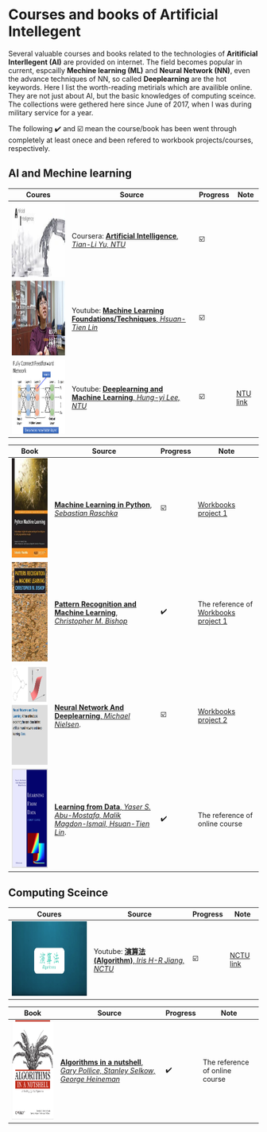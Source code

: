 # Courses and books of Artificial Intellegent
Several valuable courses and books related to the technologies of **Aritificial Interllegent (AI)** are provided on internet. The field becomes popular in current, espcailly **Mechine learning (ML)** and **Neural Network (NN)**, even the advance techniques of NN, so called **Deeplearning** are the hot keywords. Here I list the worth-reading metirials which are availible online. They are not just about AI, but the basic knowledges of computing sceince. The collections were gethered here since June of 2017, when I was during military service for a year.   

The following :heavy_check_mark: and :ballot_box_with_check: mean the course/book has been went through completely at least onece and been refered to workbook projects/courses, respectively.

## AI and Mechine learning

| Coures | Source | Progress | Note |
| -------- | -------- | -------- | -------- |
| <img src="doc/AI-LOGO.jpg"  height="150" width="300"> |  Coursera: [**Artificial Intelligence**, *Tian-Li Yu, NTU*](https://www.coursera.org/learn/rengong-zhineng) | :ballot_box_with_check: | |
| <img src="doc/Lin.jpg"  height="150" width="300">  | Youtube: [**Machine Learning Foundations/Techniques**, *Hsuan-Tien Lin*](https://www.csie.ntu.edu.tw/~htlin/) | :ballot_box_with_check: | |
| <img src="doc/Hungyi_Lee.png"  height="150" width="300">  | Youtube: [**Deeplearning and Machine Learning**, *Hung-yi Lee, NTU*](https://www.youtube.com/playlist?list=PLJV_el3uVTsPy9oCRY30oBPNLCo89yu49) | :ballot_box_with_check: | [NTU link](http://speech.ee.ntu.edu.tw/~tlkagk/courses_ML17_2.html) |

| Book | Source | Progress |  Note |
| -------- | -------- | -------- | -------- |
| <img src="doc/Python_Machine_Learning_RS.jpeg" height="200" width="200">    | [**Machine Learning in Python**, *Sebastian Raschka*](https://sebastianraschka.com/books.html)  | :ballot_box_with_check: | [Workbooks project 1](Machine_Learning_in_Python_SR) |
| <img src="doc/Pattern_Recognition_and_Machine_Learning_Bishop.jpeg"  height="200" width="200" > | [**Pattern Recognition and Machine Learning**, *Christopher M. Bishop* ](https://books.google.com.tw/books/about/Pattern_Recognition_and_Machine_Learning.html?id=kTNoQgAACAAJ&source=kp_cover&redir_esc=y) | :heavy_check_mark: |  The reference of [Workbooks project 1](Machine_Learning_in_Python_SR) |
| <img src="doc/book_cover.png" height="200" width="200"> | [**Neural Network And Deeplearning**, *Michael Nielsen*](http://neuralnetworksanddeeplearning.com). | :ballot_box_with_check: |  [Workbooks project 2](Neural_Network_And_Deeplearning_MN) |
| <img src="doc/LearningFromData.png" height="200" width="200"> | [**Learning from Data**, *Yaser S. Abu-Mostafa, Malik Magdon-Ismail, Hsuan-Tien Lin*](http://amlbook.com). | :heavy_check_mark: | The reference of online course |

## Computing Sceince
| Coures | Source | Progress | Note |
| -------- | -------- | -------- | -------- |
| <img src="doc/algorithm.png"  height="150" width="300"> |  Youtube: [**演算法 (Algorithm)**, *Iris H-R Jiang, NCTU*](https://www.coursera.org/learn/rengong-zhineng) | :ballot_box_with_check: | [NCTU link](http://ocw.nctu.edu.tw/course_detail.php?bgid=8&gid=0&nid=493#.Wi9Kya33VE4) |

| Book | Source | Progress |  Note |
| -------- | -------- | -------- | -------- |
| <img src="doc/lrg.jpg" height="200" width="200">    | [**Algorithms in a nutshell**, *Gary Pollice, Stanley Selkow, George Heineman*](http://shop.oreilly.com/product/9780596516246.do)  | :heavy_check_mark: | The reference of online course |
